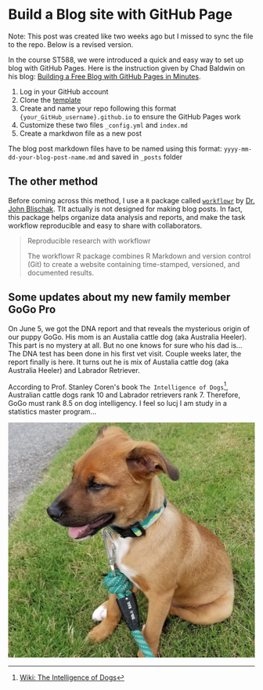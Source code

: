 # Build a Blog site with GitHub Page
 
 Note: This post was created like two weeks ago but I missed to sync the file to the repo. Below is a revised version.
 
In the course ST588, we were introduced a quick and easy way to set up blog with GitHub Pages. Here is the instruction given by Chad Baldwin on his blog: [Building a Free Blog with GitHub Pages in Minutes](https://chadbaldwin.net/2021/03/14/how-to-build-a-sql-blog.html).
 
 1. Log in your GitHub account
 2. Clone the [template](https://github.com/chadbaldwin/simple-blog-bootstrap/generate)
 3. Create and name your repo following this format `{your_GitHub_username}.github.io` to ensure the GitHub Pages work
 4. Customize these two files `_config.yml` and `index.md`
 5. Create a markdwon file as a new post 

The blog post markdown files have to be named using this format: `yyyy-mm-dd-your-blog-post-name.md` and saved in `_posts` folder

## The other method
Before coming across this method, I use a `R` package called [`workflowr`](https://github.com/workflowr/workflowr) by [Dr. John Blischak](https://jdblischak.com/workflowr.html). TIt actually is not designed for making blog posts. In fact, this package helps organize data analysis and reports, and make the task workflow reproducible and easy to share with collaborators.
> Reproducible research with workflowr
>
> The workflowr R package combines R Markdown and version control (Git) to create a website containing time-stamped, versioned, and documented results.

## Some updates about my new family member GoGo Pro
On June 5, we got the DNA report and that reveals the mysterious origin of our puppy GoGo. His mom is an Austalia cattle dog (aka Australia Heeler). This part is no mystery at all. But no one knows for sure who his dad is... The DNA test has been done in his first vet visit. Couple weeks later, the report finally is here. It turns out he is mix of Austalia cattle dog (aka Australia Heeler) and Labrador Retriever. 

According to Prof. Stanley Coren's book `The Intelligence of Dogs`[^1], Australian cattle dogs rank 10 and Labrador retrievers rank 7. Therefore, GoGo must rank 8.5 on dog intelligency. I feel so lucj I am study in a statistics master program...

[^1]: [Wiki: The Intelligence of Dogs](https://en.wikipedia.org/wiki/The_Intelligence_of_Dogs)

![](../images/GoGo-Sit.jpg)

